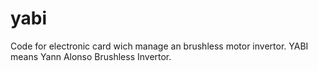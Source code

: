 # yabi
Code for electronic card wich manage an brushless motor invertor. YABI means Yann Alonso Brushless Invertor.
